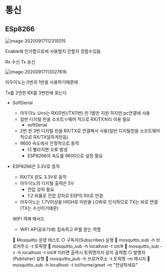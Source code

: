 # 통신

## ESp8266

![image-20200917112315015](C:\Users\mmm62\AppData\Roaming\Typora\typora-user-images\image-20200917112315015.png)



Enable에 인가함으로써 사용할지 안할지 정할수있음

Rx 수신 Tx 송신

![image-20200917113027616](C:\Users\mmm62\AppData\Roaming\Typora\typora-user-images\image-20200917113027616.png)

아두이노는  0번과 1번을 사용하기때문에

Tx를 2번핀 RX를 3번핀에 꽂는다



- SoftSerial

  - 아두이노 Uno는 RX(0번)/TX(1번) 핀 1벌만 지원 하지만 pc연결에 사용
  - 일반 디지털 핀을 소프트ㅇ웨어 적으로 RX/TX처리 이용 필요
    - softSerial
  - 2번 핀 3번 디지털 핀을 RX/TX로 연결해서 사용(일반 디지털핀을 소프트웨어적으로 RX/TX일하게만듬)
  - 9600 속도에서 안정적으로 동작
    - 더 빨라지면 오류 발생
    - ESP8266의 속도를 9600으로 설정 필요

- ESP8266은 3.3V로 동작

  - RX/TX 핀도 3.3V로 동작
  - 아두이노의 디지털 출력은 5V
    - 전압 강하 필요
    - 1:2 비율로 전압 강하로 ESP의 RX로 연결
  - 아두이노는 1.7V이상을 HIGH로 미만을 LOW로 인식하므로 TX는 바로 연결(TX는 수신이기떄문)

  


  WIFI 객체 매서드
    - WIFI AP(공유기에) 접속하고 IP를 받는 역할


     Mosquitto 운영 테스트 
      ○ 구독자(Subscriber) 실행 
         mosquitto_sub -h 브로커주소 -t 토픽명 
         mosquitto_sub -h localhost -t iot/#
         mosquitto_sub -v -h localhost -t iot/# 이러면 출력시 토픽명까지 같이 출력함
      ○ 발행자(Publisher) 실행 
         mosquitto_pub -h 브로커주소 -t 토픽명 -m 메시지 
         mosquitto_sub -h localhost -t iot/home/greet -m "안녕하세요"
